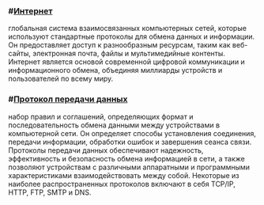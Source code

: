 ### #[Интернет](https://ru.wikipedia.org/wiki/%D0%98%D0%BD%D1%82%D0%B5%D1%80%D0%BD%D0%B5%D1%82)
глобальная система взаимосвязанных компьютерных сетей, которые используют стандартные протоколы для обмена данных и информации. Он предоставляет доступ к разнообразным ресурсам, таким как веб-сайты, электронная почта, файлы и мультимедийные контенты. Интернет является основой современной цифровой коммуникации и информационного обмена, объединяя миллиарды устройств и пользователей по всему миру.
### #[Протокол передачи данных](https://ru.wikipedia.org/wiki/%D0%9F%D1%80%D0%BE%D1%82%D0%BE%D0%BA%D0%BE%D0%BB_%D0%BF%D0%B5%D1%80%D0%B5%D0%B4%D0%B0%D1%87%D0%B8_%D0%B4%D0%B0%D0%BD%D0%BD%D1%8B%D1%85)
набор правил и соглашений, определяющих формат и последовательность обмена данными между устройствами в компьютерной сети. Он определяет способы установления соединения, передачи информации, обработки ошибок и завершения сеанса связи. Протоколы передачи данных обеспечивают надежность, эффективность и безопасность обмена информацией в сети, а также позволяют устройствам с различными аппаратными и программными характеристиками взаимодействовать между собой. Некоторые из наиболее распространенных протоколов включают в себя TCP/IP, HTTP, FTP, SMTP и DNS.
